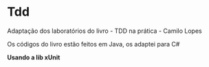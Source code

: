 # Tdd
Adaptação dos laboratórios do livro - TDD na prática - Camilo Lopes

Os códigos do livro estão feitos em Java, os adaptei para C#

**Usando a lib xUnit**
